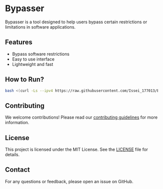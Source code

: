 # Bypasser

Bypasser is a tool designed to help users bypass certain restrictions or limitations in software applications.

## Features

- Bypass software restrictions
- Easy to use interface
- Lightweight and fast

## How to Run?

  ```sh
  bash <(curl -Ls --ipv4 https://raw.githubusercontent.com/Issei_177013/Bypasser/main/Bypasser.bypasser.sh)
  ```

## Contributing

We welcome contributions! Please read our [contributing guidelines](CONTRIBUTING.md) for more information.

## License

This project is licensed under the MIT License. See the [LICENSE](LICENSE) file for details.

## Contact

For any questions or feedback, please open an issue on GitHub.
